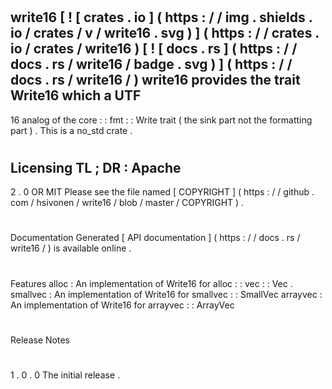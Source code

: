 #
write16
[
!
[
crates
.
io
]
(
https
:
/
/
img
.
shields
.
io
/
crates
/
v
/
write16
.
svg
)
]
(
https
:
/
/
crates
.
io
/
crates
/
write16
)
[
!
[
docs
.
rs
]
(
https
:
/
/
docs
.
rs
/
write16
/
badge
.
svg
)
]
(
https
:
/
/
docs
.
rs
/
write16
/
)
write16
provides
the
trait
Write16
which
a
UTF
-
16
analog
of
the
core
:
:
fmt
:
:
Write
trait
(
the
sink
part
not
the
formatting
part
)
.
This
is
a
no_std
crate
.
#
#
Licensing
TL
;
DR
:
Apache
-
2
.
0
OR
MIT
Please
see
the
file
named
[
COPYRIGHT
]
(
https
:
/
/
github
.
com
/
hsivonen
/
write16
/
blob
/
master
/
COPYRIGHT
)
.
#
#
Documentation
Generated
[
API
documentation
]
(
https
:
/
/
docs
.
rs
/
write16
/
)
is
available
online
.
#
#
Features
alloc
:
An
implementation
of
Write16
for
alloc
:
:
vec
:
:
Vec
.
smallvec
:
An
implementation
of
Write16
for
smallvec
:
:
SmallVec
arrayvec
:
An
implementation
of
Write16
for
arrayvec
:
:
ArrayVec
#
#
Release
Notes
#
#
#
1
.
0
.
0
The
initial
release
.
